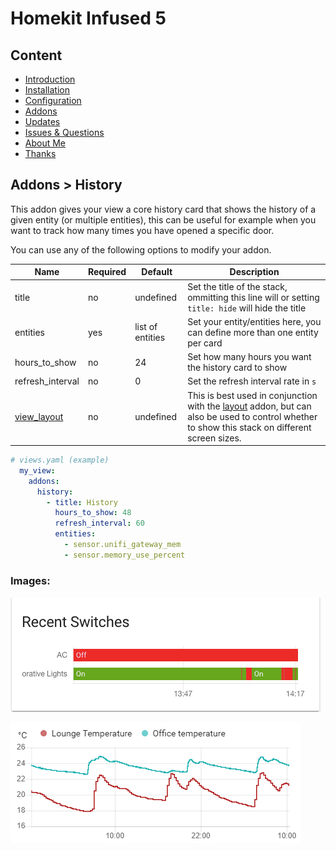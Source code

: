 # Homekit Infused 5

## Content
- [Introduction](../index.md)
- [Installation](../installation.md)
- [Configuration](../configuration.md)
- [Addons](../addons.md)
- [Updates](../updates.md)
- [Issues & Questions](../issues.md)
- [About Me](../about.md)
- [Thanks](../thanks.md)

## Addons > History

This addon gives your view a core history card that shows the history of a given entity (or multiple entities), this can be useful for example when you want to track how many times you have opened a specific door.

You can use any of the following options to modify your addon.

| Name | Required | Default | Description |
|----------------------------------|-------------|----------------------|-----------------------------------------------------------------------------------------------------------------------------------------------------------------------------------|
| title | no | undefined | Set the title of the stack, ommitting this line will or setting `title: hide` will hide the title |
| entities | yes | list of entities | Set your entity/entities here, you can define more than one entity per card |
| hours_to_show | no | 24 | Set how many hours you want the history card to show |
| refresh_interval | no | 0 | Set the refresh interval rate in `s` |
| [view_layout](layout.md#view-layout) | no | undefined | This is best used in conjunction with the [layout](layout.md#view-layout) addon, but can also be used to control whether to show this stack on different screen sizes. |

```yaml
# views.yaml (example)
  my_view:
    addons:
      history:
        - title: History
          hours_to_show: 48
          refresh_interval: 60
          entities:
            - sensor.unifi_gateway_mem
            - sensor.memory_use_percent
``` 

### Images:

![Homekit Infused](../images/hki-history-1.png)

![Homekit Infused](../images/hki-history-2.png)

